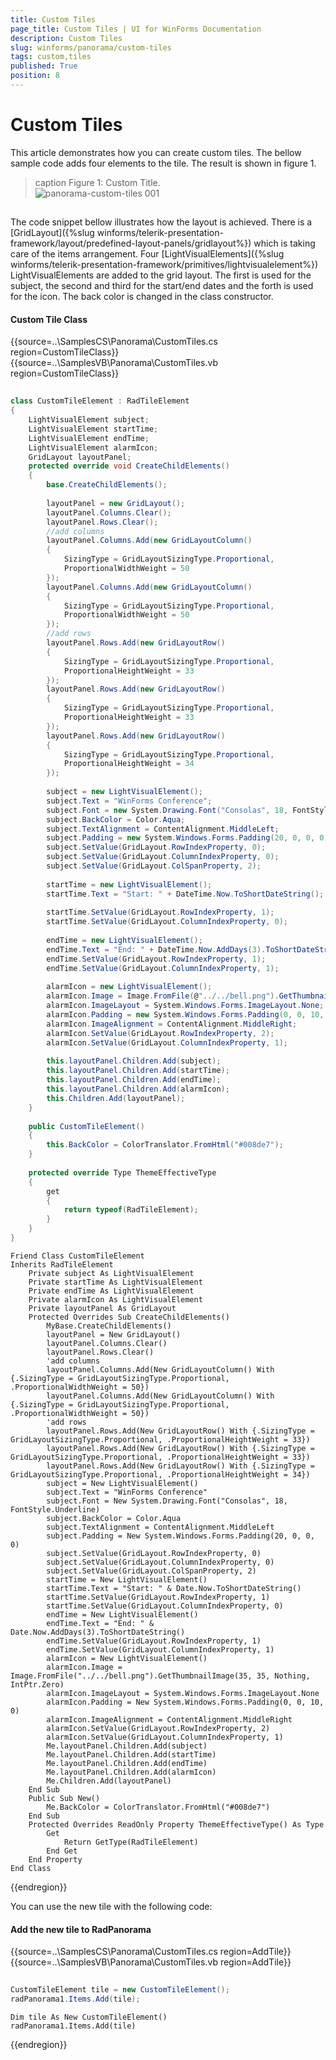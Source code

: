 ```yaml
---
title: Custom Tiles
page_title: Custom Tiles | UI for WinForms Documentation
description: Custom Tiles
slug: winforms/panorama/custom-tiles
tags: custom,tiles
published: True
position: 8
---
```


# Custom Tiles

This article demonstrates how you can create custom tiles. The bellow sample code adds four elements to the tile. The result is shown in figure 1.
>caption Figure 1: Custom Title.<br>![panorama-custom-tiles 001](images/panorama-custom-tiles001.png)

## 

The code snippet bellow illustrates how the layout is achieved. There is a [GridLayout]({%slug winforms/telerik-presentation-framework/layout/predefined-layout-panels/gridlayout%}) which is taking care of the items arrangement. Four [LightVisualElements]({%slug winforms/telerik-presentation-framework/primitives/lightvisualelement%}) LightVisualElements are added to the grid layout. The first is used for the subject, the second and third for the start/end dates and the forth is used for the icon. The back color is changed in the class constructor.

#### Custom Tile Class

{{source=..\SamplesCS\Panorama\CustomTiles.cs region=CustomTileClass}} 
{{source=..\SamplesVB\Panorama\CustomTiles.vb region=CustomTileClass}} 

````C#
    
class CustomTileElement : RadTileElement
{
    LightVisualElement subject;
    LightVisualElement startTime;
    LightVisualElement endTime;
    LightVisualElement alarmIcon;
    GridLayout layoutPanel;
    protected override void CreateChildElements()
    {
        base.CreateChildElements();
        
        layoutPanel = new GridLayout();
        layoutPanel.Columns.Clear();
        layoutPanel.Rows.Clear();
        //add columns
        layoutPanel.Columns.Add(new GridLayoutColumn()
        {
            SizingType = GridLayoutSizingType.Proportional,
            ProportionalWidthWeight = 50
        });
        layoutPanel.Columns.Add(new GridLayoutColumn()
        {
            SizingType = GridLayoutSizingType.Proportional,
            ProportionalWidthWeight = 50
        });
        //add rows
        layoutPanel.Rows.Add(new GridLayoutRow()
        {
            SizingType = GridLayoutSizingType.Proportional,
            ProportionalHeightWeight = 33
        });
        layoutPanel.Rows.Add(new GridLayoutRow()
        {
            SizingType = GridLayoutSizingType.Proportional,
            ProportionalHeightWeight = 33
        });
        layoutPanel.Rows.Add(new GridLayoutRow()
        {
            SizingType = GridLayoutSizingType.Proportional,
            ProportionalHeightWeight = 34
        });
        
        subject = new LightVisualElement();
        subject.Text = "WinForms Conference";
        subject.Font = new System.Drawing.Font("Consolas", 18, FontStyle.Underline);
        subject.BackColor = Color.Aqua;
        subject.TextAlignment = ContentAlignment.MiddleLeft;
        subject.Padding = new System.Windows.Forms.Padding(20, 0, 0, 0);
        subject.SetValue(GridLayout.RowIndexProperty, 0);
        subject.SetValue(GridLayout.ColumnIndexProperty, 0);
        subject.SetValue(GridLayout.ColSpanProperty, 2);
        
        startTime = new LightVisualElement();
        startTime.Text = "Start: " + DateTime.Now.ToShortDateString();
        
        startTime.SetValue(GridLayout.RowIndexProperty, 1);
        startTime.SetValue(GridLayout.ColumnIndexProperty, 0);
        
        endTime = new LightVisualElement();
        endTime.Text = "End: " + DateTime.Now.AddDays(3).ToShortDateString();
        endTime.SetValue(GridLayout.RowIndexProperty, 1);
        endTime.SetValue(GridLayout.ColumnIndexProperty, 1);
        
        alarmIcon = new LightVisualElement();
        alarmIcon.Image = Image.FromFile(@"../../bell.png").GetThumbnailImage(35, 35, null, IntPtr.Zero);
        alarmIcon.ImageLayout = System.Windows.Forms.ImageLayout.None;
        alarmIcon.Padding = new System.Windows.Forms.Padding(0, 0, 10, 0);
        alarmIcon.ImageAlignment = ContentAlignment.MiddleRight;
        alarmIcon.SetValue(GridLayout.RowIndexProperty, 2);
        alarmIcon.SetValue(GridLayout.ColumnIndexProperty, 1);
        
        this.layoutPanel.Children.Add(subject);
        this.layoutPanel.Children.Add(startTime);
        this.layoutPanel.Children.Add(endTime);
        this.layoutPanel.Children.Add(alarmIcon);
        this.Children.Add(layoutPanel);
    }
    
    public CustomTileElement()
    {
        this.BackColor = ColorTranslator.FromHtml("#008de7");
    }
        
    protected override Type ThemeEffectiveType
    {
        get
        {
            return typeof(RadTileElement);
        }
    }
}

````
````VB.NET
Friend Class CustomTileElement
Inherits RadTileElement
    Private subject As LightVisualElement
    Private startTime As LightVisualElement
    Private endTime As LightVisualElement
    Private alarmIcon As LightVisualElement
    Private layoutPanel As GridLayout
    Protected Overrides Sub CreateChildElements()
        MyBase.CreateChildElements()
        layoutPanel = New GridLayout()
        layoutPanel.Columns.Clear()
        layoutPanel.Rows.Clear()
        'add columns
        layoutPanel.Columns.Add(New GridLayoutColumn() With {.SizingType = GridLayoutSizingType.Proportional, .ProportionalWidthWeight = 50})
        layoutPanel.Columns.Add(New GridLayoutColumn() With {.SizingType = GridLayoutSizingType.Proportional, .ProportionalWidthWeight = 50})
        'add rows
        layoutPanel.Rows.Add(New GridLayoutRow() With {.SizingType = GridLayoutSizingType.Proportional, .ProportionalHeightWeight = 33})
        layoutPanel.Rows.Add(New GridLayoutRow() With {.SizingType = GridLayoutSizingType.Proportional, .ProportionalHeightWeight = 33})
        layoutPanel.Rows.Add(New GridLayoutRow() With {.SizingType = GridLayoutSizingType.Proportional, .ProportionalHeightWeight = 34})
        subject = New LightVisualElement()
        subject.Text = "WinForms Conference"
        subject.Font = New System.Drawing.Font("Consolas", 18, FontStyle.Underline)
        subject.BackColor = Color.Aqua
        subject.TextAlignment = ContentAlignment.MiddleLeft
        subject.Padding = New System.Windows.Forms.Padding(20, 0, 0, 0)
        subject.SetValue(GridLayout.RowIndexProperty, 0)
        subject.SetValue(GridLayout.ColumnIndexProperty, 0)
        subject.SetValue(GridLayout.ColSpanProperty, 2)
        startTime = New LightVisualElement()
        startTime.Text = "Start: " & Date.Now.ToShortDateString()
        startTime.SetValue(GridLayout.RowIndexProperty, 1)
        startTime.SetValue(GridLayout.ColumnIndexProperty, 0)
        endTime = New LightVisualElement()
        endTime.Text = "End: " & Date.Now.AddDays(3).ToShortDateString()
        endTime.SetValue(GridLayout.RowIndexProperty, 1)
        endTime.SetValue(GridLayout.ColumnIndexProperty, 1)
        alarmIcon = New LightVisualElement()
        alarmIcon.Image = Image.FromFile("../../bell.png").GetThumbnailImage(35, 35, Nothing, IntPtr.Zero)
        alarmIcon.ImageLayout = System.Windows.Forms.ImageLayout.None
        alarmIcon.Padding = New System.Windows.Forms.Padding(0, 0, 10, 0)
        alarmIcon.ImageAlignment = ContentAlignment.MiddleRight
        alarmIcon.SetValue(GridLayout.RowIndexProperty, 2)
        alarmIcon.SetValue(GridLayout.ColumnIndexProperty, 1)
        Me.layoutPanel.Children.Add(subject)
        Me.layoutPanel.Children.Add(startTime)
        Me.layoutPanel.Children.Add(endTime)
        Me.layoutPanel.Children.Add(alarmIcon)
        Me.Children.Add(layoutPanel)
    End Sub
    Public Sub New()
        Me.BackColor = ColorTranslator.FromHtml("#008de7")
    End Sub
    Protected Overrides ReadOnly Property ThemeEffectiveType() As Type
        Get
            Return GetType(RadTileElement)
        End Get
    End Property
End Class

````

{{endregion}}

You can use the new tile with the following code:

#### Add the new tile to RadPanorama

{{source=..\SamplesCS\Panorama\CustomTiles.cs region=AddTile}} 
{{source=..\SamplesVB\Panorama\CustomTiles.vb region=AddTile}} 

````C#
            
CustomTileElement tile = new CustomTileElement();
radPanorama1.Items.Add(tile);

````
````VB.NET
Dim tile As New CustomTileElement()
radPanorama1.Items.Add(tile)

````

{{endregion}}